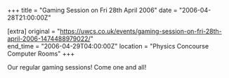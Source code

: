 +++
title = "Gaming Session on Fri 28th April 2006"
date = "2006-04-28T21:00:00Z"

[extra]
original = "https://uwcs.co.uk/events/gaming-session-on-fri-28th-april-2006-1474488979022/"    
end_time = "2006-04-29T04:00:00Z"
location = "Physics Concourse Computer Rooms"
+++

Our regular gaming sessions\! Come one and all\!


